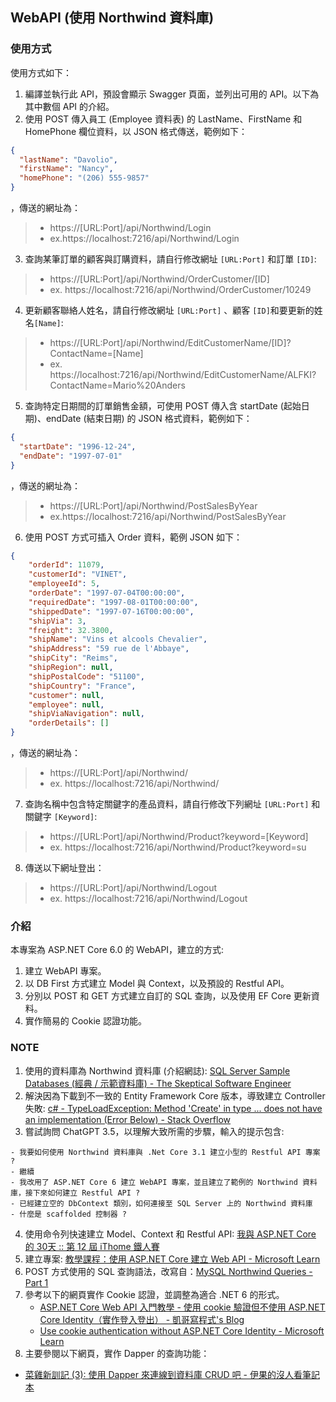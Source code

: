 ## WebAPI (使用 Northwind 資料庫)

### 使用方式

使用方式如下：
1. 編譯並執行此 API，預設會顯示 Swagger 頁面，並列出可用的 API。以下為其中數個 API 的介紹。
2. 使用 POST 傳入員工 (Employee 資料表) 的 LastName、FirstName 和 HomePhone 欄位資料，以 JSON 格式傳送，範例如下：
``` json
{
  "lastName": "Davolio",
  "firstName": "Nancy",
  "homePhone": "(206) 555-9857"
}
```
，傳送的網址為：
> - https://[URL:Port]/api/Northwind/Login
> - ex.https://localhost:7216/api/Northwind/Login
3. 查詢某筆訂單的顧客與訂購資料，請自行修改網址 `[URL:Port]` 和訂單 `[ID]`:
> - https://[URL:Port]/api/Northwind/OrderCustomer/[ID]
> - ex. https://localhost:7216/api/Northwind/OrderCustomer/10249
4. 更新顧客聯絡人姓名，請自行修改網址 `[URL:Port]` 、顧客 `[ID]`和要更新的姓名`[Name]`:
> - https://[URL:Port]/api/Northwind/EditCustomerName/[ID]?ContactName=[Name]
> - ex. https://localhost:7216/api/Northwind/EditCustomerName/ALFKI?ContactName=Mario%20Anders
5. 查詢特定日期間的訂單銷售金額，可使用 POST 傳入含 startDate (起始日期)、endDate (結束日期) 的 JSON 格式資料，範例如下：
``` json
{
  "startDate": "1996-12-24",
  "endDate": "1997-07-01"
}
```
，傳送的網址為：
> - https://[URL:Port]/api/Northwind/PostSalesByYear
> - ex.https://localhost:7216/api/Northwind/PostSalesByYear
6. 使用 POST 方式可插入 Order 資料，範例 JSON 如下：
``` json
{
    "orderId": 11079,
    "customerId": "VINET",
    "employeeId": 5,
    "orderDate": "1997-07-04T00:00:00",
    "requiredDate": "1997-08-01T00:00:00",
    "shippedDate": "1997-07-16T00:00:00",
    "shipVia": 3,
    "freight": 32.3800,
    "shipName": "Vins et alcools Chevalier",
    "shipAddress": "59 rue de l'Abbaye",
    "shipCity": "Reims",
    "shipRegion": null,
    "shipPostalCode": "51100",
    "shipCountry": "France",
    "customer": null,
    "employee": null,
    "shipViaNavigation": null,
    "orderDetails": []
}
```
，傳送的網址為：
> - https://[URL:Port]/api/Northwind/
> - ex. https://localhost:7216/api/Northwind/
7. 查詢名稱中包含特定關鍵字的產品資料，請自行修改下列網址 `[URL:Port]` 和關鍵字 `[Keyword]`:
> - https://[URL:Port]/api/Northwind/Product?keyword=[Keyword]
> - ex. https://localhost:7216/api/Northwind/Product?keyword=su
8. 傳送以下網址登出：
> - https://[URL:Port]/api/Northwind/Logout
> - ex. https://localhost:7216/api/Northwind/Logout


### 介紹

本專案為 ASP.NET Core 6.0 的 WebAPI，建立的方式:

1. 建立 WebAPI 專案。
2. 以 DB First 方式建立 Model 與 Context，以及預設的 Restful API。 
3. 分別以 POST 和 GET 方式建立自訂的 SQL 查詢，以及使用 EF Core 更新資料。
4. 實作簡易的 Cookie 認證功能。

### NOTE

1. 使用的資料庫為 Northwind 資料庫 (介紹網誌): [SQL Server Sample Databases (經典 / 示範資料庫) - The Skeptical Software Engineer](https://sdwh.dev/posts/2021/12/SQL-Server-Sample-Databases/)
2. 解決因為下載到不一致的 Entity Framework Core 版本，導致建立 Controller 失敗: [c# - TypeLoadException: Method 'Create' in type ... does not have an implementation (Error Below) - Stack Overflow](https://stackoverflow.com/questions/65778821/)
3. 嘗試詢問 ChatGPT 3.5，以理解大致所需的步驟，輸入的提示包含:
```
- 我要如何使用 Northwind 資料庫與 .Net Core 3.1 建立小型的 Restful API 專案 ?
- 繼續
- 我改用了 ASP.NET Core 6 建立 WebAPI 專案，並且建立了範例的 Northwind 資料庫，接下來如何建立 Restful API ?
- 已經建立空的 DbContext 類別，如何連接至 SQL Server 上的 Northwind 資料庫
- 什麼是 scaffolded 控制器 ?
```
4. 使用命令列快速建立 Model、Context 和 Restful API: [我與 ASP.NET Core 的 30天 :: 第 12 屆 iThome 鐵人賽](https://ithelp.ithome.com.tw/users/20129389/ironman/3185)
5. 建立專案: [教學課程：使用 ASP.NET Core 建立 Web API - Microsoft Learn](https://learn.microsoft.com/zh-tw/aspnet/core/tutorials/first-web-api?view=aspnetcore-6.0&tabs=visual-studio)
6. POST 方式使用的 SQL 查詢語法，改寫自：[MySQL Northwind Queries - Part 1](https://www.geeksengine.com/database/problem-solving/northwind-queries-part-1.php)
7. 參考以下的網頁實作 Cookie 認證，並調整為適合 .NET 6 的形式。
    - [ASP.NET Core Web API 入門教學 - 使用 cookie 驗證但不使用 ASP.NET Core Identity（實作登入登出） - 凱哥寫程式's Blog](https://blog.talllkai.com/ASPNETCore/2021/08/22/CookieAuthentication)
    - [Use cookie authentication without ASP.NET Core Identity - Microsoft Learn](https://learn.microsoft.com/en-us/aspnet/core/security/authentication/cookie?view=aspnetcore-6.0)
8. 主要參閱以下網頁，實作 Dapper 的查詢功能：
- [菜雞新訓記 (3): 使用 Dapper 來連線到資料庫 CRUD 吧 - 伊果的沒人看筆記本](https://igouist.github.io/post/2021/05/newbie-3-dapper/)

